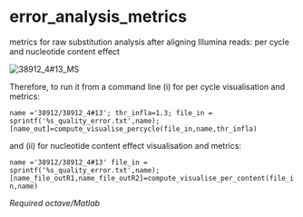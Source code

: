 # error_analysis_metrics
metrics for raw substitution analysis after aligning Illumina reads: per cycle  and nucleotide content effect

![38912_4#13_MS](https://user-images.githubusercontent.com/61786710/137718494-4963d9db-3973-4166-a682-ffe31a5bc325.jpg)

Therefore, to run it from a command line (i) for per cycle visualisation and metrics:

``name ='38912/38912_4#13';
thr_infla=1.3;
file_in = sprintf('%s_quality_error.txt',name);
[name_out]=compute_visualise_percycle(file_in,name,thr_infla)``

and (ii) for nucleotide content effect visualisation and metrics:

``name ='38912/38912_4#13'
file_in = sprintf('%s_quality_error.txt',name);
[name_file_outR1,name_file_outR2]=compute_visualise_per_content(file_in,name)``



*Required octave/Matlab*
